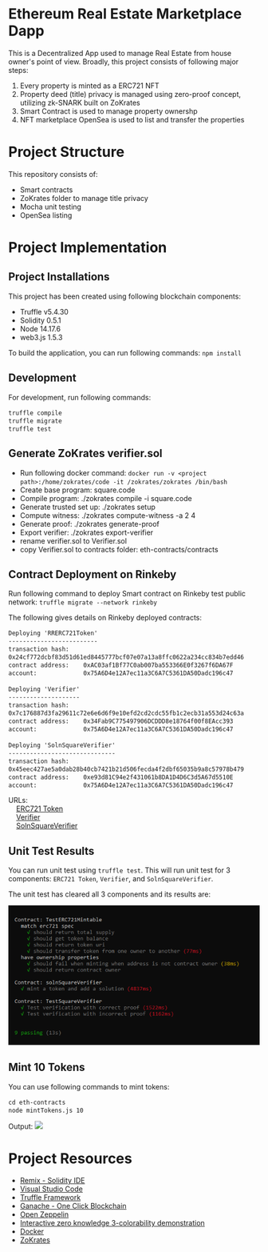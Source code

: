 # Ethereum Real Estate Marketplace Dapp

This is a Decentralized App used to manage Real Estate from house owner's point of view. Broadly, this project consists of following major steps:

1. Every property is minted as a ERC721 NFT
2. Property deed (title) privacy is managed using zero-proof concept, utilizing zk-SNARK built on ZoKrates
3. Smart Contract is used to manage property ownershp
4. NFT marketplace OpenSea is used to list and transfer the properties

# Project Structure

This repository consists of:

* Smart contracts
* ZoKrates folder to manage title privacy
* Mocha unit testing
* OpenSea listing

# Project Implementation

## Project Installations

This project has been created using following blockchain components:

* Truffle v5.4.30
* Solidity 0.5.1
* Node 14.17.6
* web3.js 1.5.3

To build the application, you can run following commands: `npm install`

## Development

For development, run following commands:

```
truffle compile
truffle migrate
truffle test
```

## Generate ZoKrates verifier.sol

* Run following docker command: `docker run -v <project path>:/home/zokrates/code -it /zokrates/zokrates /bin/bash`
* Create base program: square.code 
* Compile program: ./zokrates compile -i square.code
* Generate trusted set up: ./zokrates setup
* Compute witness: ./zokrates compute-witness -a 2 4
* Generate proof: ./zokrates generate-proof
* Export verifier: ./zokrates export-verifier
* rename verifier.sol to Verifier.sol
* copy Verifier.sol to contracts folder: eth-contracts/contracts

## Contract Deployment on Rinkeby

Run following command to deploy Smart contract on Rinkeby test public network: `truffle migrate --network rinkeby`

The following gives details on Rinkeby deployed contracts:

```
Deploying 'RRERC721Token'
-------------------------
transaction hash:    0x24cf772dcbf83d51d61ed8445777bcf07e07a13a8ffc0622a234cc834b7edd46
contract address:    0xAC03af1Bf77C0ab007ba553366E0f3267f6DA67F
account:             0x75A6D4e12A7ec11a3C6A7C5361DA50Dadc196c47

Deploying 'Verifier'
--------------------
transaction hash:    0x7c176887d3fa29611c72e6e6d6f9e10efd2cd2cdc55fb1c2ecb31a553d24c63a
contract address:    0x34Fab9C775497906DCDDD8e18764f00f8EAcc393
account:             0x75A6D4e12A7ec11a3C6A7C5361DA50Dadc196c47

Deploying 'SolnSquareVerifier'
------------------------------
transaction hash:    0x45eec427ae5a0dab28b40cb7421b21d506fecda4f2dbf65035b9a8c57978b479
contract address:    0xe93d81C94e2f431061b8DA1D4D6C3d5A67d5510E
account:             0x75A6D4e12A7ec11a3C6A7C5361DA50Dadc196c47
```
URLs:<br>
&nbsp;&nbsp;&nbsp;&nbsp;[ERC721 Token](https://rinkeby.etherscan.io/tx/0x24cf772dcbf83d51d61ed8445777bcf07e07a13a8ffc0622a234cc834b7edd46)<br>
&nbsp;&nbsp;&nbsp;&nbsp;[Verifier](https://rinkeby.etherscan.io/tx/0x7c176887d3fa29611c72e6e6d6f9e10efd2cd2cdc55fb1c2ecb31a553d24c63a)<br>
&nbsp;&nbsp;&nbsp;&nbsp;[SolnSquareVerifier](https://rinkeby.etherscan.io/tx/0x45eec427ae5a0dab28b40cb7421b21d506fecda4f2dbf65035b9a8c57978b479)

## Unit Test Results

You can run unit test using `truffle test`.  This will run unit test for 3 components: `ERC721 Token`, `Verifier`, and `SolnSquareVerifier`.  

The unit test has cleared all 3 components and its results are:

<img src="https://github.com/ramkumarrani/udacity-blockchain-projects/blob/master/project5/eth-contracts/output/AllUnitTest.PNG" />

## Mint 10 Tokens

You can use following commands to mint tokens:

```
cd eth-contracts
node mintTokens.js 10
```

Output:
<img src="https://github.com/ramkumarrani/udacity-blockchain-projects/blob/master/project5/eth-contracts/output/tokensMinted-10.txt" />

# Project Resources

* [Remix - Solidity IDE](https://remix.ethereum.org/)
* [Visual Studio Code](https://code.visualstudio.com/)
* [Truffle Framework](https://truffleframework.com/)
* [Ganache - One Click Blockchain](https://truffleframework.com/ganache)
* [Open Zeppelin ](https://openzeppelin.org/)
* [Interactive zero knowledge 3-colorability demonstration](http://web.mit.edu/~ezyang/Public/graph/svg.html)
* [Docker](https://docs.docker.com/install/)
* [ZoKrates](https://github.com/Zokrates/ZoKrates)
